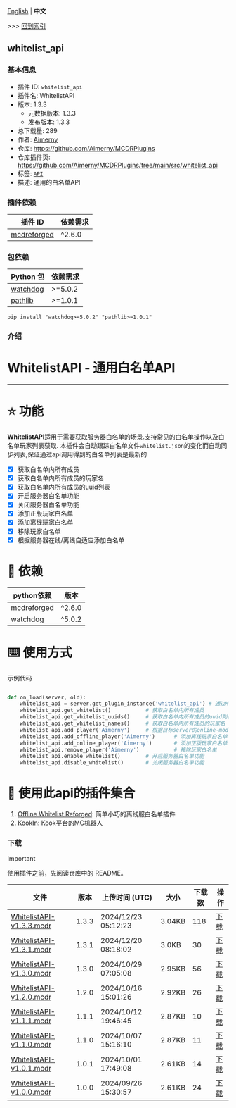 [English](readme.md) | **中文**

\>\>\> [回到索引](/readme-zh_cn.md)

## whitelist_api

### 基本信息

- 插件 ID: `whitelist_api`
- 插件名: WhitelistAPI
- 版本: 1.3.3
  - 元数据版本: 1.3.3
  - 发布版本: 1.3.3
- 总下载量: 289
- 作者: [Aimerny](https://github.com/Aimerny)
- 仓库: https://github.com/Aimerny/MCDRPlugins
- 仓库插件页: https://github.com/Aimerny/MCDRPlugins/tree/main/src/whitelist_api
- 标签: [`API`](/labels/api/readme-zh_cn.md)
- 描述: 通用的白名单API

### 插件依赖

| 插件 ID | 依赖需求 |
| --- | --- |
| [mcdreforged](https://github.com/Fallen-Breath/MCDReforged) | ^2.6.0 |

### 包依赖

| Python 包 | 依赖需求 |
| --- | --- |
| [watchdog](https://pypi.org/project/watchdog) | \>=5.0.2 |
| [pathlib](https://pypi.org/project/pathlib) | \>=1.0.1 |

```
pip install "watchdog>=5.0.2" "pathlib>=1.0.1"
```

### 介绍

# WhitelistAPI - 通用白名单API

---

# ⭐ 功能
**WhitelistAPI**适用于需要获取服务器白名单的场景.支持常见的白名单操作以及白名单玩家列表获取.
本插件会自动跟踪白名单文件`whitelist.json`的变化而自动同步列表,保证通过api调用得到的白名单列表是最新的

- [x] 获取白名单内所有成员
- [x] 获取白名单内所有成员的玩家名
- [x] 获取白名单内所有成员的uuid列表
- [x] 开启服务器白名单功能
- [x] 关闭服务器白名单功能
- [x] 添加正版玩家白名单
- [x] 添加离线玩家白名单
- [x] 移除玩家白名单
- [x] 根据服务器在线/离线自适应添加白名单

# 📌 依赖
| python依赖    | 版本     |
| ----------- | ------ |
| mcdreforged | ^2.6.0 |
| watchdog    | ^5.0.2 |

# ⌨️ 使用方式
示例代码
```python

def on_load(server, old):
    whitelist_api = server.get_plugin_instance('whitelist_api') # 通过MCDR获取API实例
    whitelist_api.get_whitelist()           # 获取白名单内所有成员
    whitelist_api.get_whitelist_uuids()     # 获取白名单内所有成员的uuid列表
    whitelist_api.get_whitelist_names()     # 获取白名单内所有成员的玩家名
    whitelist_api.add_player('Aimerny')     # 根据目标server的online-mode自适应添加白名单
    whitelist_api.add_offline_player('Aimerny')      # 添加离线玩家白名单
    whitelist_api.add_online_player('Aimerny')       # 添加正版玩家白名单
    whitelist_api.remove_player('Aimerny')           # 移除玩家白名单
    whitelist_api.enable_whitelist()        # 开启服务器白名单功能
    whitelist_api.disable_whitelist()       # 关闭服务器白名单功能
```
# 🎾 使用此api的插件集合

1. [Offline Whitelist Reforged](https://github.com/Aimerny/MCDRPlugins/tree/main/src/whitelist_api/../offline_whitelist_reforged): 简单小巧的离线服白名单插件
2. [KookIn](https://github.com/Aimerny/MCDRPlugins/tree/main/src/whitelist_api/../kookin): Kook平台的MC机器人

### 下载

> [!IMPORTANT]
> 使用插件之前，先阅读仓库中的 README。

| 文件 | 版本 | 上传时间 (UTC) | 大小 | 下载数 | 操作 |
| --- | --- | --- | --- | --- | --- |
| [WhitelistAPI-v1.3.3.mcdr](https://github.com/Aimerny/MCDRPlugins/releases/tag/whitelist_api-v1.3.3) | 1.3.3 | 2024/12/23 05:12:23 | 3.04KB | 118 | [下载](https://github.com/Aimerny/MCDRPlugins/releases/download/whitelist_api-v1.3.3/WhitelistAPI-v1.3.3.mcdr) |
| [WhitelistAPI-v1.3.1.mcdr](https://github.com/Aimerny/MCDRPlugins/releases/tag/whitelist_api-v1.3.1) | 1.3.1 | 2024/12/20 08:18:02 | 3.0KB | 30 | [下载](https://github.com/Aimerny/MCDRPlugins/releases/download/whitelist_api-v1.3.1/WhitelistAPI-v1.3.1.mcdr) |
| [WhitelistAPI-v1.3.0.mcdr](https://github.com/Aimerny/MCDRPlugins/releases/tag/whitelist_api-v1.3.0) | 1.3.0 | 2024/10/29 07:05:08 | 2.95KB | 56 | [下载](https://github.com/Aimerny/MCDRPlugins/releases/download/whitelist_api-v1.3.0/WhitelistAPI-v1.3.0.mcdr) |
| [WhitelistAPI-v1.2.0.mcdr](https://github.com/Aimerny/MCDRPlugins/releases/tag/whitelist_api-v1.2.0) | 1.2.0 | 2024/10/16 15:01:26 | 2.92KB | 26 | [下载](https://github.com/Aimerny/MCDRPlugins/releases/download/whitelist_api-v1.2.0/WhitelistAPI-v1.2.0.mcdr) |
| [WhitelistAPI-v1.1.1.mcdr](https://github.com/Aimerny/MCDRPlugins/releases/tag/whitelist_api-v1.1.1) | 1.1.1 | 2024/10/12 19:46:45 | 2.87KB | 10 | [下载](https://github.com/Aimerny/MCDRPlugins/releases/download/whitelist_api-v1.1.1/WhitelistAPI-v1.1.1.mcdr) |
| [WhitelistAPI-v1.1.0.mcdr](https://github.com/Aimerny/MCDRPlugins/releases/tag/whitelist_api-v1.1.0) | 1.1.0 | 2024/10/07 15:16:10 | 2.87KB | 11 | [下载](https://github.com/Aimerny/MCDRPlugins/releases/download/whitelist_api-v1.1.0/WhitelistAPI-v1.1.0.mcdr) |
| [WhitelistAPI-v1.0.1.mcdr](https://github.com/Aimerny/MCDRPlugins/releases/tag/whitelist_api-v1.0.1) | 1.0.1 | 2024/10/01 17:49:08 | 2.61KB | 14 | [下载](https://github.com/Aimerny/MCDRPlugins/releases/download/whitelist_api-v1.0.1/WhitelistAPI-v1.0.1.mcdr) |
| [WhitelistAPI-v1.0.0.mcdr](https://github.com/Aimerny/MCDRPlugins/releases/tag/whitelist_api-v1.0.0) | 1.0.0 | 2024/09/26 15:30:57 | 2.61KB | 24 | [下载](https://github.com/Aimerny/MCDRPlugins/releases/download/whitelist_api-v1.0.0/WhitelistAPI-v1.0.0.mcdr) |


